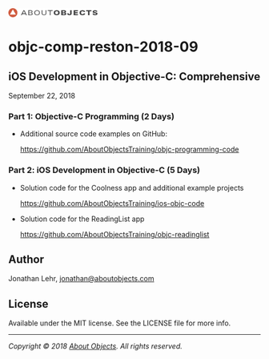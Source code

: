 <div>
<a href="https://www.aboutobjects.com"><img src="ao-logo.png" height=18 style="height: 18px;"/></a>
</div>

# objc-comp-reston-2018-09

## iOS Development in Objective-C: Comprehensive

September 22, 2018


### Part 1: Objective-C Programming (2 Days)

* Additional source code examples on GitHub: 
  
  https://github.com/AboutObjectsTraining/objc-programming-code

### Part 2: iOS Development in Objective-C (5 Days)

* Solution code for the Coolness app and additional example projects
  
  https://github.com/AboutObjectsTraining/ios-objc-code

* Solution code for the ReadingList app
  
  https://github.com/AboutObjectsTraining/objc-readinglist

## Author

Jonathan Lehr, jonathan@aboutobjects.com

## License

Available under the MIT license. See the LICENSE file for more info.

___

_Copyright &copy; 2018 [About Objects](https://www.aboutobjects.com). All rights reserved._

